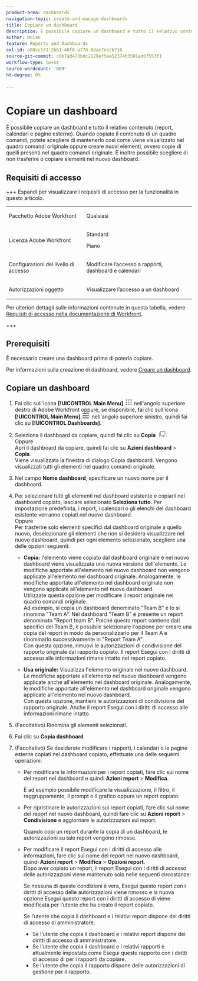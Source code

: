 ```yaml
---
product-area: dashboards
navigation-topic: create-and-manage-dashboards
title: Copiare un dashboard
description: È possibile copiare un dashboard e tutto il relativo contenuto (report, calendari e pagine esterne). Quando copiate il contenuto di un quadro comandi, potete scegliere di mantenerlo così come viene visualizzato nel quadro comandi originale oppure creare nuovi elementi, ovvero copie di quelli presenti nel quadro comandi originale. È inoltre possibile scegliere di non trasferire o copiare elementi nel nuovo dashboard.
author: Nolan
feature: Reports and Dashboards
exl-id: a88cc171-2bb1-40f0-a778-8dac7eecb718
source-git-commit: c8b7ad473b0c2120ef5ea52374b3501ad6f553f1
workflow-type: tm+mt
source-wordcount: '889'
ht-degree: 0%

---
```


# Copiare un dashboard

<!-- Audited: 1/2025 -->

È possibile copiare un dashboard e tutto il relativo contenuto (report, calendari e pagine esterne). Quando copiate il contenuto di un quadro comandi, potete scegliere di mantenerlo così come viene visualizzato nel quadro comandi originale oppure creare nuovi elementi, ovvero copie di quelli presenti nel quadro comandi originale. È inoltre possibile scegliere di non trasferire o copiare elementi nel nuovo dashboard.

## Requisiti di accesso

+++ Espandi per visualizzare i requisiti di accesso per la funzionalità in questo articolo. 

<table style="table-layout:auto"> 
 <col> 
 <col> 
 <tbody> 
  <tr> 
   <td role="rowheader">Pacchetto Adobe Workfront</td> 
   <td> <p>Qualsiasi</p> </td> 
  </tr> 
  <tr> 
   <td role="rowheader">Licenza Adobe Workfront</td> 
   <td> 
      <p>Standard</p>
      <p>Piano</p>
   </td> 
  </tr> 
  <tr> 
   <td role="rowheader">Configurazioni del livello di accesso</td> 
   <td> <p>Modificare l’accesso a rapporti, dashboard e calendari</p></td> 
  </tr>  
  <tr> 
   <td role="rowheader">Autorizzazioni oggetto</td> 
   <td> <p>Visualizzare l’accesso a un dashboard</p></td> 
  </tr> 
 </tbody> 
</table>

Per ulteriori dettagli sulle informazioni contenute in questa tabella, vedere [Requisiti di accesso nella documentazione di Workfront](/help/quicksilver/administration-and-setup/add-users/access-levels-and-object-permissions/access-level-requirements-in-documentation.md).

+++

## Prerequisiti

È necessario creare una dashboard prima di poterla copiare.

Per informazioni sulla creazione di dashboard, vedere [Creare un dashboard](../../../reports-and-dashboards/dashboards/creating-and-managing-dashboards/create-dashboard.md).

## Copiare un dashboard

1. Fai clic sull&#39;icona **[!UICONTROL Main Menu]** ![Main Menu](/help/_includes/assets/main-menu-icon.png) nell&#39;angolo superiore destro di Adobe Workfront oppure, se disponibile, fai clic sull&#39;icona **[!UICONTROL Main Menu]** ![Main Menu](/help/_includes/assets/main-menu-icon-left-nav.png) nell&#39;angolo superiore sinistro, quindi fai clic su **[!UICONTROL Dashboards]**.

1. Seleziona il dashboard da copiare, quindi fai clic su **Copia** ![Copia icona](assets/copy-icon.png).\
   Oppure\
   Apri il dashboard da copiare, quindi fai clic su **Azioni dashboard** > **Copia**.\
   Viene visualizzata la finestra di dialogo Copia dashboard. Vengono visualizzati tutti gli elementi nel quadro comandi originale.

1. Nel campo **Nome dashboard**, specificare un nuovo nome per il dashboard.
1. Per selezionare tutti gli elementi nel dashboard esistente e copiarli nel dashboard copiato, lasciare selezionato **Seleziona tutto**. Per impostazione predefinita, i report, i calendari o gli elenchi del dashboard esistente verranno copiati nel nuovo dashboard.\
   Oppure\
   Per trasferire solo elementi specifici dal dashboard originale a quello nuovo, deselezionare gli elementi che non si desidera visualizzare nel nuovo dashboard, quindi per ogni elemento selezionato, scegliere una delle opzioni seguenti:

   * **Copia:** l&#39;elemento viene copiato dal dashboard originale e nel nuovo dashboard viene visualizzata una nuova versione dell&#39;elemento. Le modifiche apportate all&#39;elemento nel nuovo dashboard non vengono applicate all&#39;elemento nel dashboard originale. Analogamente, le modifiche apportate all&#39;elemento nel dashboard originale non vengono applicate all&#39;elemento nel nuovo dashboard.\
     Utilizzate questa opzione per modificare il report originale nel quadro comandi originale.\
     Ad esempio, si copia un dashboard denominato &quot;Team B&quot; e lo si rinomina &quot;Team A&quot;. Nel dashboard &quot;Team B&quot; è presente un report denominato &quot;Report team B&quot;. Poiché questo report contiene dati specifici del Team B, è possibile selezionare l&#39;opzione per creare una copia del report in modo da personalizzarlo per il Team A e rinominarlo successivamente in &quot;Report Team A&quot;.\
     Con questa opzione, rimuovi le autorizzazioni di condivisione del rapporto originale dal rapporto copiato. Il report Esegui con i diritti di accesso alle informazioni rimane intatto nel report copiato.

   * **Usa originale:** Visualizza l&#39;elemento originale nel nuovo dashboard. Le modifiche apportate all&#39;elemento nel nuovo dashboard vengono applicate anche all&#39;elemento nel dashboard originale. Analogamente, le modifiche apportate all&#39;elemento nel dashboard originale vengono applicate all&#39;elemento nel nuovo dashboard.\
     Con questa opzione, mantieni le autorizzazioni di condivisione del rapporto originale. Anche il report Esegui con i diritti di accesso alle informazioni rimane intatto.

1. (Facoltativo) Rinomina gli elementi selezionati.
1. Fai clic su **Copia dashboard**.
1. (Facoltativo) Se desiderate modificare i rapporti, i calendari o le pagine esterne copiati nel dashboard copiato, effettuate una delle seguenti operazioni:

   * Per modificare le informazioni per i report copiati, fare clic sul nome del report nel dashboard e quindi **Azioni report** > **Modifica**.

     È ad esempio possibile modificare la visualizzazione, il filtro, il raggruppamento, il prompt o il grafico oppure un report copiato.

   * Per ripristinare le autorizzazioni sui report copiati, fare clic sul nome del report nel nuovo dashboard, quindi fare clic su **Azioni report** > **Condivisione** e aggiornare le autorizzazioni sul report.

     Quando copi un report durante la copia di un dashboard, le autorizzazioni su tale report vengono rimosse.

   * Per modificare il report Esegui con i diritti di accesso alle informazioni, fare clic sul nome del report nel nuovo dashboard, quindi **Azioni report** > **Modifica** > **Opzioni report**.\
     Dopo aver copiato un report, il report Esegui con i diritti di accesso delle autorizzazioni viene mantenuto solo nelle seguenti circostanze:

     Se nessuna di queste condizioni è vera, Esegui questo report con i diritti di accesso delle autorizzazioni viene rimosso e la nuova opzione Esegui questo report con i diritti di accesso di viene modificata per l’utente che ha creato il report copiato.

     Se l’utente che copia il dashboard e i relativi report dispone dei diritti di accesso di amministratore.

      * Se l’utente che copia il dashboard e i relativi report dispone dei diritti di accesso di amministratore.
      * Se l’utente che copia il dashboard e i relativi rapporti è attualmente impostato come Esegui questo rapporto con i diritti di accesso di per i rapporti da copiare.
      * Se l’utente che copia il rapporto dispone delle autorizzazioni di gestione per il rapporto.
